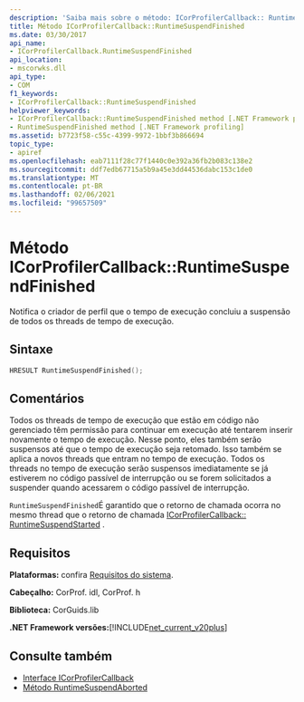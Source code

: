 ```yaml
---
description: 'Saiba mais sobre o método: ICorProfilerCallback:: RuntimeSuspendFinished'
title: Método ICorProfilerCallback::RuntimeSuspendFinished
ms.date: 03/30/2017
api_name:
- ICorProfilerCallback.RuntimeSuspendFinished
api_location:
- mscorwks.dll
api_type:
- COM
f1_keywords:
- ICorProfilerCallback::RuntimeSuspendFinished
helpviewer_keywords:
- ICorProfilerCallback::RuntimeSuspendFinished method [.NET Framework profiling]
- RuntimeSuspendFinished method [.NET Framework profiling]
ms.assetid: b7723f58-c55c-4399-9972-1bbf3b866694
topic_type:
- apiref
ms.openlocfilehash: eab7111f28c77f1440c0e392a36fb2b083c138e2
ms.sourcegitcommit: ddf7edb67715a5b9a45e3dd44536dabc153c1de0
ms.translationtype: MT
ms.contentlocale: pt-BR
ms.lasthandoff: 02/06/2021
ms.locfileid: "99657509"
---
```

# <a name="icorprofilercallbackruntimesuspendfinished-method"></a>Método ICorProfilerCallback::RuntimeSuspendFinished

Notifica o criador de perfil que o tempo de execução concluiu a suspensão de todos os threads de tempo de execução.  
  
## <a name="syntax"></a>Sintaxe  
  
```cpp  
HRESULT RuntimeSuspendFinished();  
```  
  
## <a name="remarks"></a>Comentários  

 Todos os threads de tempo de execução que estão em código não gerenciado têm permissão para continuar em execução até tentarem inserir novamente o tempo de execução. Nesse ponto, eles também serão suspensos até que o tempo de execução seja retomado. Isso também se aplica a novos threads que entram no tempo de execução. Todos os threads no tempo de execução serão suspensos imediatamente se já estiverem no código passível de interrupção ou se forem solicitados a suspender quando acessarem o código passível de interrupção.  
  
 `RuntimeSuspendFinished`É garantido que o retorno de chamada ocorra no mesmo thread que o retorno de chamada [ICorProfilerCallback:: RuntimeSuspendStarted](icorprofilercallback-runtimesuspendstarted-method.md) .  
  
## <a name="requirements"></a>Requisitos  

 **Plataformas:** confira [Requisitos do sistema](../../get-started/system-requirements.md).  
  
 **Cabeçalho:** CorProf. idl, CorProf. h  
  
 **Biblioteca:** CorGuids.lib  
  
 **.NET Framework versões:**[!INCLUDE[net_current_v20plus](../../../../includes/net-current-v20plus-md.md)]  
  
## <a name="see-also"></a>Consulte também

- [Interface ICorProfilerCallback](icorprofilercallback-interface.md)
- [Método RuntimeSuspendAborted](icorprofilercallback-runtimesuspendaborted-method.md)

